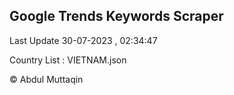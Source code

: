 

## Google Trends Keywords Scraper 
 
Last Update 30-07-2023 , 02:34:47

Country List :
VIETNAM.json



© Abdul Muttaqin 
